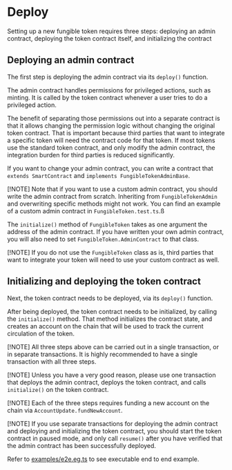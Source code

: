 # Deploy

Setting up a new fungible token requires three steps: deploying an admin contract, deploying the
token contract itself, and initializing the contract

## Deploying an admin contract

The first step is deploying the admin contract via its `deploy()` function.

The admin contract handles permissions for privileged actions, such as minting. It is called by the
token contract whenever a user tries to do a privileged action.

The benefit of separating those permissions out into a separate contract is that it allows changing
the permission logic without changing the original token contract. That is important because third
parties that want to integrate a specific token will need the contract code for that token. If most
tokens use the standard token contract, and only modify the admin contract, the integration burden
for third parties is reduced significantly.

If you want to change your admin contract, you can write a contract that `extends SmartContract` and
`implements FungibleTokenAdminBase`.

[!NOTE] Note that if you want to use a custom admin contract, you should write the admin contract
from scratch. Inheriting from `FungibleTokenAdmin` and overwriting specific methods might not work.
You can find an example of a custom admin contract in `FungibleToken.test.ts`.ß

The `initialize()` method of `FungibleToken` takes as one argument the address of the admin
contract. If you have written your own admin contract, you will also need to set
`FungibleToken.AdminContract` to that class.

[!NOTE] If you do not use the `FungibleToken` class as is, third parties that want to integrate your
token will need to use your custom contract as well.

## Initializing and deploying the token contract

Next, the token contract needs to be deployed, via its `deploy()` function.

After being deployed, the token contract needs to be initialized, by calling the `initialize()`
method. That method initializes the contract state, and creates an account on the chain that will be
used to track the current circulation of the token.

[!NOTE] All three steps above can be carried out in a single transaction, or in separate
transactions. It is highly recommended to have a single transaction with all three steps.

[!NOTE] Unless you have a very good reason, please use one transaction that deploys the admin
contract, deploys the token contract, and calls `initialize()` on the token contract.

[!NOTE] Each of the three steps requires funding a new account on the chain via
`AccountUpdate.fundNewAccount`.

[!NOTE] If you use separate transactions for deploying the admin contract and deploying and
initializing the token contract, you should start the token contract in paused mode, and only call
`resume()` after you have verified that the admin contract has been successfully deployed.

Refer to
[examples/e2e.eg.ts](https://github.com/MinaFoundation/mina-fungible-token/blob/main/examples/e2e.eg.ts)
to see executable end to end example.
